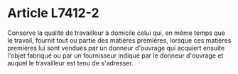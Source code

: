 # Article L7412-2

Conserve la qualité de travailleur à domicile celui qui, en même temps que le travail, fournit tout ou partie des matières premières, lorsque ces matières premières lui sont vendues par un donneur d'ouvrage qui acquiert ensuite l'objet fabriqué ou par un fournisseur indiqué par le donneur d'ouvrage et auquel le travailleur est tenu de s'adresser.